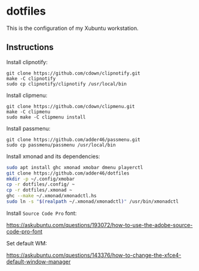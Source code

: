 # dotfiles

This is the configuration of my Xubuntu workstation.

## Instructions

Install clipnotify:

```
git clone https://github.com/cdown/clipnotify.git
make -C clipnotify
sudo cp clipnotify/clipnotify /usr/local/bin
```

Install clipmenu:

```
git clone https://github.com/cdown/clipmenu.git
make -C clipmenu
sudo make -C clipmenu install
```

Install passmenu:

```
git clone https://github.com/adder46/passmenu.git
sudo cp passmenu/passmenu /usr/local/bin
```

Install xmonad and its dependencies:

```sh
sudo apt install ghc xmonad xmobar dmenu playerctl
git clone https://github.com/adder46/dotfiles
mkdir -p ~/.config/xmobar
cp -r dotfiles/.config/ ~
cp -r dotfiles/.xmonad ~
ghc --make ~/.xmonad/xmonadctl.hs
sudo ln -s "$(realpath ~/.xmonad/xmonadctl)" /usr/bin/xmonadctl
```

Install `Source Code Pro` font:

https://askubuntu.com/questions/193072/how-to-use-the-adobe-source-code-pro-font

Set default WM:

https://askubuntu.com/questions/143376/how-to-change-the-xfce4-default-window-manager
